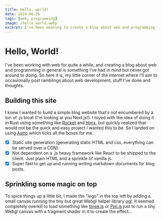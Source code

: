 ```yaml
---
title: Hello, world!
date: 2024-06-26
tags: [web, programming]
image: /hello_world.webp
excerpt: I've been meaning to create a blog about web and programming for a while and finally got around to it! Please enjoy occasional ramblings about web stuff and programming in general. Some personal stuff might sneak in as well.
---
```


# Hello, World!

I've been working with web for quite a while, and creating a blog about web and programming in general is something I've had in mind but never got around to doing. So here it is, my little corner of the internet where I'll aim to occasionally post ramblings about web development, stuff I've done and thoughts.

## Building this site
I knew I wanted to build a simple blog website that's not encumbered by a ton of .js bloat (I'm looking at you Next.js!). I toyed with the idea of doing it in Rust using something like [Rocket](https://rocket.rs/) and [htmx](https://htmx.org/), but quickly realized that would not be the quick and easy project I wanted this to be. So I landed on using [Astro](https://astro.build/) which ticks all the boxes for me.

- [x] Static site generation (generating static HTML and css, everything can be served over a CDN).
- [x] Not dependent on a .js heavy framework like React to be shipped to the client. Just plain HTML and a sprinkle of vanilla js.
- [x] Super fast to get up and running writing markdown documents for blog posts.

## Sprinkling some magic on top
To spice things up a little bit, I made the "logo" in the top left by adding a small canvas running the tiny but great Webgl helper library [ogl](https://github.com/oframe/ogl). It seemed completely overkill to load something like [three.js](https://threejs.org/) or [Pixi.js](https://pixijs.com/) just to run a tiny Webgl canvas with a fragment shader in it to create the effect...
